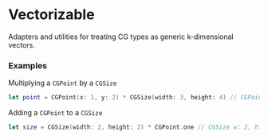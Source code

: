 # Vectorizable

Adapters and utilities for treating CG types as generic k-dimensional vectors.

### Examples

Multiplying a `CGPoint` by a `CGSize`
```swift
let point = CGPoint(x: 1, y: 2) * CGSize(width: 3, height: 4) // CGPoint x: 3, y: 8
```

Adding a `CGPoint` to a `CGSize`
```swift
let size = CGSize(width: 2, height: 2) * CGPoint.one // CGSize w: 2, h: 2
```
